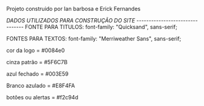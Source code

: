 Projeto construido por Ian barbosa e Erick Fernandes

*DADOS UTILIZADOS PARA CONSTRUÇÃO DO SITE*
    --------------------------------
FONTE PARA TITULOS: font-family: "Quicksand", sans-serif;

FONTES PARA TEXTOS:  font-family: "Merriweather Sans", sans-serif;

cor da logo = #0084e0

cinza patrão = #5F6C7B

azul fechado  = #003E59

Branco azulado = #E8F4FA

botões ou alertas = #f2c94d